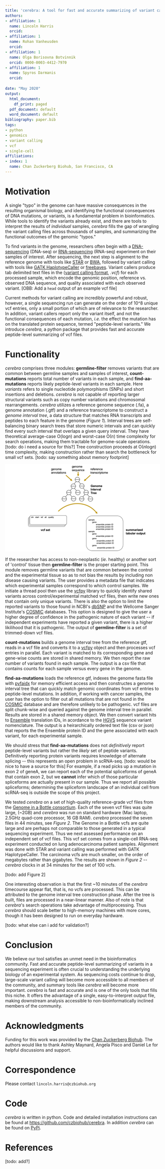 ```yaml
---
title: 'cerebra: A tool for fast and accurate summarizing of variant calling format (.vcf) files'
authors:
- affiliation: 1
  name: Lincoln Harris
  orcid: 
- affiliation: 1
  name: Rohan Vanheusden
  orcid: 
- affiliation: 1
  name: Olga Borisovna Botvinnik
  orcid: 0000-0003-4412-7970
- affiliation: 1
  name: Spyros Darmanis
  orcid: 

date: "May 2020"
output:
  html_document:
    df_print: paged
  pdf_document: default
  word_document: default
bibliography: paper.bib
tags:
- python
- genomics
- variant calling
- vcf
- single-cell
affiliations:
- index: 1
  name: Chan Zuckerberg Biohub, San Francisco, CA
---
```


# Motivation

A single "typo" in the genome can have massive consequences in the resulting organismal biology, and identifying the functional consequences of DNA mutations, or variants, is a fundamental problem in bioinformatics. 
While tools to identify the variants already exist, and there are tools to interpret the results of *individual* samples, *cerebra* fills the gap of wrangling the variant calling files across thousands of samples, and summarizing the functional outcomes of the genomic "typos."

To find variants in the genome, researchers often begin with a [DNA-sequencing](https://en.wikipedia.org/wiki/DNA_sequencing) (DNA-seq) or [RNA-sequencing](https://en.wikipedia.org/wiki/RNA-Seq) (RNA-seq) experiment on their samples of interest.
After sequencing, the next step is alignment to the reference genome with tools like [STAR](https://github.com/alexdobin/STAR) or [BWA](http://bio-bwa.sourceforge.net/), followed by variant calling with tools like [GATK HaplotypeCaller](https://software.broadinstitute.org/gatk/documentation/tooldocs/3.8-0/org_broadinstitute_gatk_tools_walkers_haplotypecaller_HaplotypeCaller.php) 
or [freebayes](https://github.com/ekg/freebayes). 
Variant callers produce tab delimited text files in the ([variant calling format](https://samtools.github.io/hts-specs/VCFv4.2.pdf), *.vcf*)
for each processed sample, which encode the genomic position, reference vs. observed DNA sequence, and quality
associated with each observed variant. [OBB: Add a `head` output of an example vcf file]

Current methods for variant calling are incredibly powerful and robust, however, a single sequencing run can generate on the order of 10^8 unique vcf entries, only a small portion of which are of relevance to the researcher. 
In addition, variant callers report only the variant itself, and not the functional consequences of each mutation, *i.e.* the effect the mutation has on the translated protein sequence, termed "peptide-level variants." 
We introduce *cerebra*, a python package that provides fast and accurate peptide-level summarizing of vcf files.

# Functionality
*cerebra* comprises three modules: **germline-filter** removes variants that are common between germline samples 
and samples of interest, **count-mutations** reports total number of variants in each sample, and **find-aa-mutations** reports likely peptide-level variants in each sample. 
Here *variants* refers to single nucleotide polymorphisms (SNPs) and short insertions and deletions. 
*cerebra* is not capable of reporting larger structural variants such as copy number variations and chromosomal rearrangements. *cerebra* utilizes a reference genome sequence (.fa), a genome annotation 
(.gtf) and a reference transcriptome to construct a *genome interval tree*, a data structure that matches RNA transcripts
and peptides to each feature in the genome (*Figure 1*). Interval trees are self-balancing binary search trees that store numeric intervals and can quickly find every such interval that overlaps a given query interval. They have theoretical average-case O(log*n*) and worst-case O(*n*) time complexity for search operations, making them tractable for genome-scale operations. [todo: do i need a source for this?] Tree construction proceeds at O(*n*log*n*) time complexity, making construction rather than search the bottleneck for small vcf sets. [todo: say something about memory footprint]

![checkout OBB: Add more description here](workflow.jpg)

If the researcher has access to non-neoplastic (*ie.* healthy) or another sort of 'control' tissue then **germline-filter** is the proper starting point. This module removes germline variants that are common between the control and the experimental tissue so as to not bias the results by including non disease causing variants. The user provides a 
metadata file that indicates which experimental samples correspond to which control samples. We initiate a 
thread pool then use the [vcfpy](https://pypi.org/project/vcfpy/) library to quickly identify shared variants across control/experimental matched vcf files, then write new ones that contain only unique variants. There is also the option to limit the reported variants to those found in NCBI's [dbSNP](https://www.ncbi.nlm.nih.gov/books/NBK21088/) and the Wellcome Sanger Institute's [COSMIC](https://cancer.sanger.ac.uk/cosmic) databases. This option is designed to give the user a higher
degree of confidence in the pathogenic nature of each variant -- if independent experiments have reported a given variant, there is a higher likilihood that it is pathogenic. The output of **germline-filter** is a set of trimmed-down vcf files. 

**count-mutations** builds a genome interval tree from the reference gtf, reads in a vcf file and converts it to a 
[vcfpy](https://pypi.org/project/vcfpy/) object and then processes vcf entries in parallel. Each variant is matched to its
corresponding gene and gene-wise counts are stored in shared memory. We then report the raw number of variants found in 
each sample. The output is a csv file that contains counts for each sample versus every gene in the genome. 

**find-aa-mutations** loads the reference gtf, indexes the genome fasta file with [pyfaidx](https://pypi.org/project/pyfaidx/) for memory efficient access and then constructes a genome interval tree 
that can quickly match genomic coordinates from vcf entries to peptide-level mutations. In addition, if working 
with cancer samples, the user has the option to filter out all mutations that are not found in the [COSMIC](https://cancer.sanger.ac.uk/cosmic) database and are therefore unlikely to be pathogenic. vcf files are split 
chunk-wise and queried against the genome interval tree in parallel. Results are stored in a shared memory 
object. We then convert variant hits to [Ensemble](https://uswest.ensembl.org/index.html) translation IDs, 
in acordance to the [HGVS](https://varnomen.hgvs.org/) sequence variant nomenclature. The output is a 
heirarchically ordered text file (csv or json) that reports the the Ensemble protein ID and the gene associated with 
each variant, for each experimental sample. 

We should stress that **find-aa-mutations** does not *definitively* report peptide-level variants but rather the *likely*
set of peptide variants. Definitively reporting protein variants requires knowledge of alternate splicing -- this represents
an open problem in scRNA-seq. [todo: would be nice to have a source for this] For example, if a read picks up a mutation in exon 2 of geneA, we can report each of the potential spliceforms of geneA that contain exon 2, but we **cannot** infer which of those particular spliceforms are actually present in our sample. Thus we report all possible spliceforms; determining the spliceform landscape of an individual cell from scRNA-seq is outside the scope of this project. 

We tested *cerebra* on a set of high-quality reference-grade vcf files from the [Genome in a Bottle consortium](https://www.nist.gov/programs-projects/genome-bottle). 
Each of the seven vcf files was quite large, (~2GB) and *cerebra* was run on standard hardware (Mac laptop, 2.5GHz quad-core processor, 16 GB RAM). *cerebra* processed the seven files in 44 minutes, see *Figure 2*. 
The Genome in a Bottle vcfs are quite large and are perhaps not comparable to those generated in a typical sequencing experiment. Thus we next assessed performance on an independent set of vcf files. This vcf set comes from a single-cell 
RNA-seq experiment conducted on lung adenocarcinoma patient samples. Alignment was done with STAR and variant calling was performed with GATK HaplotypeCaller. The carcinoma vcfs are much smaller, on the order of megabytes rather than gigabytes. The results are shown in *Figure 2* -- *cerebra* clocks in at 34 minutes for the set of 100 vcfs.

[todo: add Figure 2]

One interesting observation is that the first ~10 minutes of the *cerebra* timecourse appear flat, that is, no vcfs are processed. This can be attributed to the genome interval tree construction phase. After the tree is built, files are 
processed in a near-linear manner. Also of note is that *cerebra*'s search operations take advantage of multiprocessing.
Thus *cerebra* should scale better to high-memory machines with more cores, though it has been designed to run on everyday hardware. 

[todo: what else can i add for validation?]

# Conclusion
We believe our tool satisfies an unmet need in the bioinformatics community. Fast and accurate peptide-level summarizing
of variants in a sequencing experiment is often crucial to understanding the underlying biology of an experimental
system. As sequencing costs continue to drop, large-scale variant calling will become more accessible to all members
of the community, and summary tools like *cerebra* will become more important. *cerebra* is fast and accurate and is one of the only tools that fills this niche. It offers the advantage of a single, easy-to-interpret output file, making downstream analysis accessible to non-bioinformatically inclined members of the community.

# Acknowledgments
Funding for this work was provided by the [Chan Zuckerberg Biohub](https://www.czbiohub.org/). The authors would like
to thank Ashley Maynard, Angela Pisco and Daniel Le for helpful discussions and support.

# Correspondence
Please contact `lincoln.harris@czbiohub.org`

# Code
*cerebra* is written in python. Code and detailed installation instructions can be found at https://github.com/czbiohub/cerebra. In addition *cerebra* can be found on [PyPi](https://pypi.org/project/cerebra/).

# References
[todo: add?]



